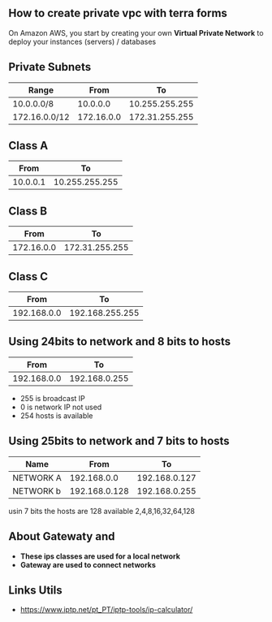 ## How to create private vpc with terra forms
On Amazon AWS, you start by creating your own **Virtual Private Network** to deploy your instances (servers) / databases

## Private Subnets ##

|Range|From|To|
|----|-----|-------|
|10.0.0.0/8|10.0.0.0|10.255.255.255|
|172.16.0.0/12|172.16.0.0|172.31.255.255|

## Class A
|From|To|
|----|-----|
|10.0.0.1|10.255.255.255|

## Class B
|From|To|
|----|-----|
|172.16.0.0|172.31.255.255|

## Class C
|From|To|
|----|-----|
|192.168.0.0|192.168.255.255|

## Using 24bits to network and 8 bits to hosts
|From|To|
|----|-----|
|192.168.0.0|192.168.0.255|

* 255 is broadcast IP
* 0 is network IP not used
* 254 hosts is available


## Using 25bits to network and 7 bits to hosts

|Name|From|To|
|----|----|-----|
|NETWORK A|192.168.0.0|192.168.0.127|
|NETWORK b|192.168.0.128|192.168.0.255|

usin 7 bits the hosts are 128 available
2,4,8,16,32,64,128

## About Gatewaty and 
* **These ips classes are used for a local network**
* **Gateway are used to connect networks**

## Links Utils
* https://www.iptp.net/pt_PT/iptp-tools/ip-calculator/





